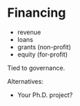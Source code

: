 # Financing

- revenue
- loans
- grants (non-profit)
- equity (for-profit)

Tied to governance.

Alternatives:

  - Your Ph.D. project?